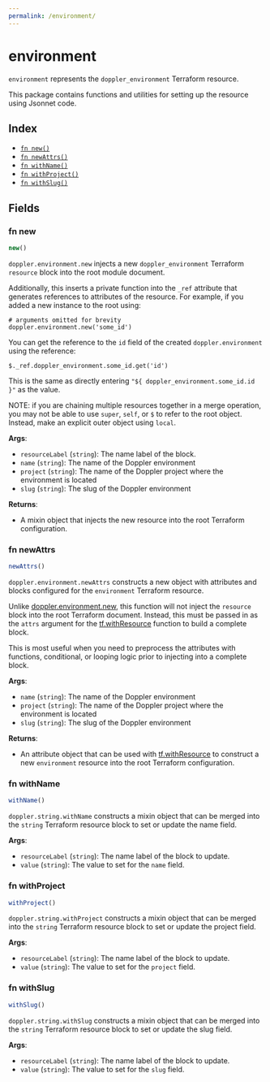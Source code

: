 ```yaml
---
permalink: /environment/
---
```


# environment

`environment` represents the `doppler_environment` Terraform resource.



This package contains functions and utilities for setting up the resource using Jsonnet code.


## Index

* [`fn new()`](#fn-new)
* [`fn newAttrs()`](#fn-newattrs)
* [`fn withName()`](#fn-withname)
* [`fn withProject()`](#fn-withproject)
* [`fn withSlug()`](#fn-withslug)

## Fields

### fn new

```ts
new()
```


`doppler.environment.new` injects a new `doppler_environment` Terraform `resource`
block into the root module document.

Additionally, this inserts a private function into the `_ref` attribute that generates references to attributes of the
resource. For example, if you added a new instance to the root using:

    # arguments omitted for brevity
    doppler.environment.new('some_id')

You can get the reference to the `id` field of the created `doppler.environment` using the reference:

    $._ref.doppler_environment.some_id.get('id')

This is the same as directly entering `"${ doppler_environment.some_id.id }"` as the value.

NOTE: if you are chaining multiple resources together in a merge operation, you may not be able to use `super`, `self`,
or `$` to refer to the root object. Instead, make an explicit outer object using `local`.

**Args**:
  - `resourceLabel` (`string`): The name label of the block.
  - `name` (`string`): The name of the Doppler environment
  - `project` (`string`): The name of the Doppler project where the environment is located
  - `slug` (`string`): The slug of the Doppler environment

**Returns**:
- A mixin object that injects the new resource into the root Terraform configuration.


### fn newAttrs

```ts
newAttrs()
```


`doppler.environment.newAttrs` constructs a new object with attributes and blocks configured for the `environment`
Terraform resource.

Unlike [doppler.environment.new](#fn-new), this function will not inject the `resource`
block into the root Terraform document. Instead, this must be passed in as the `attrs` argument for the
[tf.withResource](https://github.com/tf-libsonnet/core/tree/main/docs#fn-withresource) function to build a complete block.

This is most useful when you need to preprocess the attributes with functions, conditional, or looping logic prior to
injecting into a complete block.

**Args**:
  - `name` (`string`): The name of the Doppler environment
  - `project` (`string`): The name of the Doppler project where the environment is located
  - `slug` (`string`): The slug of the Doppler environment

**Returns**:
  - An attribute object that can be used with [tf.withResource](https://github.com/tf-libsonnet/core/tree/main/docs#fn-withresource) to construct a new `environment` resource into the root Terraform configuration.


### fn withName

```ts
withName()
```

`doppler.string.withName` constructs a mixin object that can be merged into the `string`
Terraform resource block to set or update the name field.



**Args**:
  - `resourceLabel` (`string`): The name label of the block to update.
  - `value` (`string`): The value to set for the `name` field.


### fn withProject

```ts
withProject()
```

`doppler.string.withProject` constructs a mixin object that can be merged into the `string`
Terraform resource block to set or update the project field.



**Args**:
  - `resourceLabel` (`string`): The name label of the block to update.
  - `value` (`string`): The value to set for the `project` field.


### fn withSlug

```ts
withSlug()
```

`doppler.string.withSlug` constructs a mixin object that can be merged into the `string`
Terraform resource block to set or update the slug field.



**Args**:
  - `resourceLabel` (`string`): The name label of the block to update.
  - `value` (`string`): The value to set for the `slug` field.
